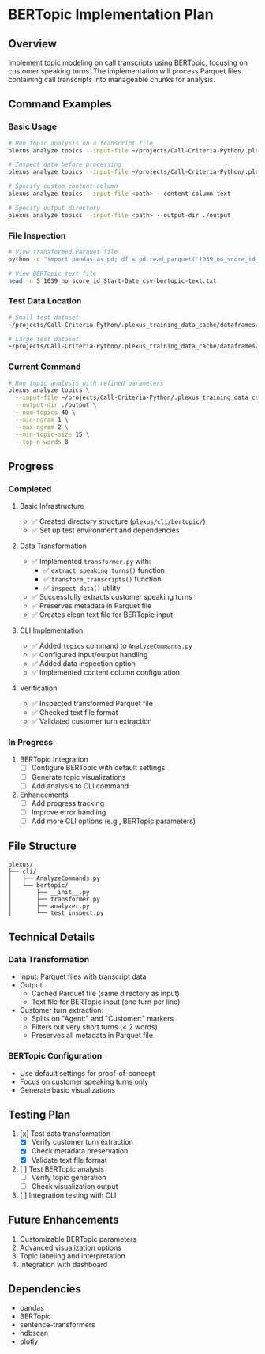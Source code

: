# BERTopic Implementation Plan

## Overview
Implement topic modeling on call transcripts using BERTopic, focusing on customer speaking turns. The implementation will process Parquet files containing call transcripts into manageable chunks for analysis.

## Command Examples
### Basic Usage
```bash
# Run topic analysis on a transcript file
plexus analyze topics --input-file ~/projects/Call-Criteria-Python/.plexus_training_data_cache/dataframes/1039_no_score_id_Start-Date_csv.parquet

# Inspect data before processing
plexus analyze topics --input-file ~/projects/Call-Criteria-Python/.plexus_training_data_cache/dataframes/1039_no_score_id_Start-Date_csv.parquet --inspect

# Specify custom content column
plexus analyze topics --input-file <path> --content-column text

# Specify output directory
plexus analyze topics --input-file <path> --output-dir ./output
```

### File Inspection
```bash
# View transformed Parquet file
python -c "import pandas as pd; df = pd.read_parquet('1039_no_score_id_Start-Date_csv-bertopic.parquet'); print(df.head())"

# View BERTopic text file
head -n 5 1039_no_score_id_Start-Date_csv-bertopic-text.txt
```

### Test Data Location
```bash
# Small test dataset
~/projects/Call-Criteria-Python/.plexus_training_data_cache/dataframes/1039_no_score_id_Start-Date_csv.parquet

# Large test dataset
~/projects/Call-Criteria-Python/.plexus_training_data_cache/dataframes/custom_555_60000_9627029a.parquet
```

### Current Command
```bash
# Run topic analysis with refined parameters
plexus analyze topics \
  --input-file ~/projects/Call-Criteria-Python/.plexus_training_data_cache/dataframes/custom_555_60000_9627029a.parquet \
  --output-dir ./output \
  --num-topics 40 \
  --min-ngram 1 \
  --max-ngram 2 \
  --min-topic-size 15 \
  --top-n-words 8
```

## Progress
### Completed
1. Basic Infrastructure
   - ✅ Created directory structure (`plexus/cli/bertopic/`)
   - ✅ Set up test environment and dependencies

2. Data Transformation
   - ✅ Implemented `transformer.py` with:
     - ✅ `extract_speaking_turns()` function
     - ✅ `transform_transcripts()` function
     - ✅ `inspect_data()` utility
   - ✅ Successfully extracts customer speaking turns
   - ✅ Preserves metadata in Parquet file
   - ✅ Creates clean text file for BERTopic input

3. CLI Implementation
   - ✅ Added `topics` command to `AnalyzeCommands.py`
   - ✅ Configured input/output handling
   - ✅ Added data inspection option
   - ✅ Implemented content column configuration

4. Verification
   - ✅ Inspected transformed Parquet file
   - ✅ Checked text file format
   - ✅ Validated customer turn extraction

### In Progress
1. BERTopic Integration
   - [ ] Configure BERTopic with default settings
   - [ ] Generate topic visualizations
   - [ ] Add analysis to CLI command

2. Enhancements
   - [ ] Add progress tracking
   - [ ] Improve error handling
   - [ ] Add more CLI options (e.g., BERTopic parameters)

## File Structure
```
plexus/
├── cli/
│   ├── AnalyzeCommands.py
│   └── bertopic/
│       ├── __init__.py
│       ├── transformer.py
│       ├── analyzer.py
│       └── test_inspect.py
```

## Technical Details
### Data Transformation
- Input: Parquet files with transcript data
- Output:
  - Cached Parquet file (same directory as input)
  - Text file for BERTopic input (one turn per line)
- Customer turn extraction:
  - Splits on "Agent:" and "Customer:" markers
  - Filters out very short turns (< 2 words)
  - Preserves all metadata in Parquet file

### BERTopic Configuration
- Use default settings for proof-of-concept
- Focus on customer speaking turns only
- Generate basic visualizations

## Testing Plan
1. [x] Test data transformation
   - [x] Verify customer turn extraction
   - [x] Check metadata preservation
   - [x] Validate text file format
2. [ ] Test BERTopic analysis
   - [ ] Verify topic generation
   - [ ] Check visualization output
3. [ ] Integration testing with CLI

## Future Enhancements
1. Customizable BERTopic parameters
2. Advanced visualization options
3. Topic labeling and interpretation
4. Integration with dashboard

## Dependencies
- pandas
- BERTopic
- sentence-transformers
- hdbscan
- plotly